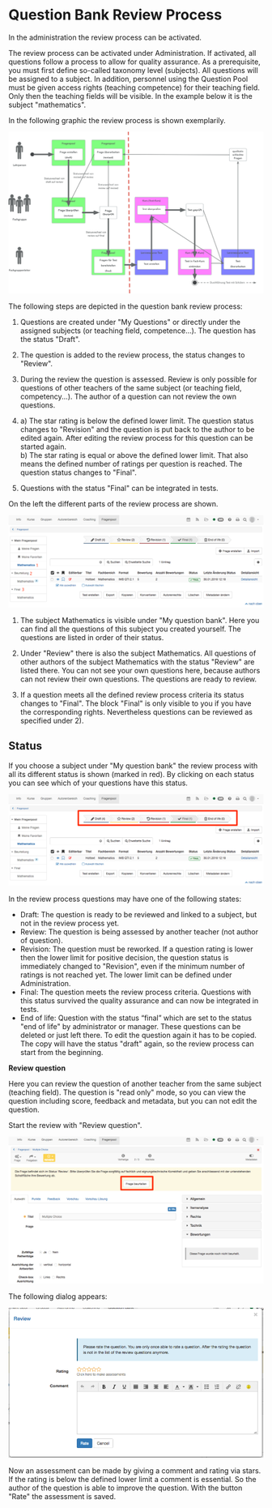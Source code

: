 # Question Bank Review Process

In the administration the review process can be activated.

The review process can be activated under Administration. If activated, all
questions follow a process to allow for quality assurance. As a prerequisite,
you must first define so-called taxonomy level (subjects). All questions will
be assigned to a subject. In addition, personnel using the Question Pool must
be given access rights (teaching competence) for their teaching field. Only
then the teaching fields will be visible. In the example below it is the
subject "mathematics".

In the following graphic the review process is shown exemplarily.

![](assets/fragenpool_prozess.png)

The following steps are depicted in the question bank review process:

  1. Questions are created under "My Questions" or directly under the assigned subjects (or teaching field, competence...). The question has the status "Draft".
  2. The question is added to the review process, the status changes to "Review".
  3. During the review the question is assessed. Review is only possible for questions of other teachers of the same subject (or teaching field, competency...). The author of a question can not review the own questions.
  4. a) The star rating is below the defined lower limit. The question status changes to "Revision" and the question is put back to the author to be edited again. After editing the review process for this question can be started again.  
b) The star rating is equal or above the defined lower limit. That also means
the defined number of ratings per question is reached. The question status
changes to "Final".

  5. Questions with the status "Final" can be integrated in tests.  

On the left the different parts of the review process are shown.

![](assets/fragenpool_bereiche_de.png)  

1) The subject Mathematics is visible under "My question bank". Here you can
find all the questions of this subject you created yourself. The questions are
listed in order of their status.

2) Under "Review" there is also the subject Mathematics. All questions of
other authors of the subject Mathematics with the status "Review" are listed
there. You can not see your own questions here, because authors can not review
their own questions. The questions are ready to review.

3) If a question meets all the defined review process criteria its status
changes to "Final". The block "Final" is only visible to you if you have the
corresponding rights. Nevertheless questions can be reviewed as specified
under 2).

  

## Status

If you choose a subject under "My question bank" the review process with all
its different status is shown (marked in red). By clicking on each status you
can see which of your questions have this status.

![](assets/fragenpool_status_de.png)

In the review process questions may have one of the following states:

  * Draft: The question is ready to be reviewed and linked to a subject, but not in the review process yet.
  * Review: The question is being assessed by another teacher (not author of question).
  * Revision: The question must be reworked. If a question rating is lower then the lower limit for positive decision, the question status is immediately changed to "Revision", even if the minimum number of ratings is not reached yet. The lower limit can be defined under Administration.
  * Final: The question meets the review process criteria. Questions with this status survived the quality assurance and can now be integrated in tests.
  * End of life: Question with the status “final” which are set to the status "end of life" by administrator or manager. These questions can be deleted or just left there. To edit the question again it has to be copied. The copy will have the status "draft" again, so the review process can start from the beginning.

  

**Review question**

Here you can review the question of another teacher from the same subject
(teaching field). The question is "read only" mode, so you can view the
question including score, feedback and metadata, but you can not edit the
question.

Start the review with "Review question".

![](assets/Fragenpool_status_review.png)

The following dialog appears:

![](assets/Review_process_rating_EN.png)  

Now an assessment can be made by giving a comment and rating via stars. If the
rating is below the defined lower limit a comment is essential. So the author
of the question is able to improve the question. With the button "Rate" the
assessment is saved.

  

